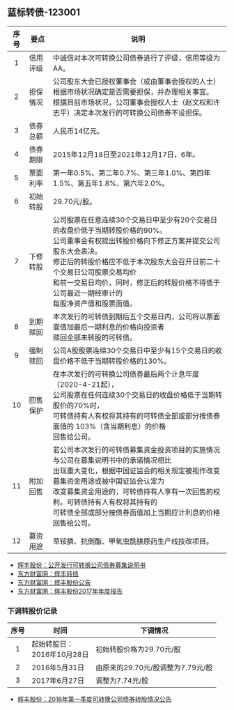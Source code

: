 ## 蓝标转债-123001

|序号|要点|说明|
|:--:|----|----|
|1|信用评级|中诚信对本次可转换公司债券进行了评级，信用等级为AA。|
|2|担保情况|公司股东大会已授权董事会（或由董事会授权的人士）根据市场状况确定是否需要担保，并办理相关事宜。<br>根据目前市场状况，公司董事会授权人士（赵文权和许志平）决定本次发行的可转换公司债券不设担保。|
|3|债券总额|人民币14亿元。|
|4|债券期限|2015年12月18日至2021年12月17日，6年。|
|5|票面利率|第一年0.5%、第二年0.7%、第三年1.0%、第四年1.5%、第五年1.8%、第六年2.0%。|
|6|初始转股|29.70元/股。|
|7|下修转股|公司股票在任意连续30个交易日中至少有20个交易日的收盘价低于当期转股价格的90%。<br>公司董事会有权提出转股价格向下修正方案并提交公司股东大会表决。<br>修正后的转股价格应不低于本次股东大会召开日前二十个交易日公司股票交易均价<br>和前一交易日均价，同时，修正后的转股价格不得低于公司最近一期经审计的<br>每股净资产值和股票面值。|
|8|到期赎回|本次发行的可转债到期后五个交易日内，公司将以票面面值加最后一期利息的价格向投资者<br>赎回全部未转股的可转债。|
|9|强制赎回|公司A股股票连续30个交易日中至少有15个交易日的收盘价格不低于当期转股价格的130%。|
|10|回售保护|在本次发行的可转换公司债券最后两个计息年度（2020-4-21起），<br>公司股票在任何连续30个交易日的收盘价格低于当期转股价的70%时，<br>可转债持有人有权将其持有的可转债全部或部分按债券面值的 103%（含当期利息）的价格<br>回售给公司。|
|11|附加回售|若公司本次发行的可转债募集资金投资项目的实施情况与公司在募集说明书中的承诺情况相比<br>出现重大变化，根据中国证监会的相关规定被视作改变募集资金用途或被中国证监会认定为<br>改变募集资金用途的，可转债持有人享有一次回售的权利。可转债持有人有权将其持有的<br>可转债全部或部分按债券面值加上当期应计利息的价格回售给公司。|
|12|募资用途|草铵膦、抗倒酯、甲氧虫酰肼原药生产线技改项目。|

* [辉丰股份：公开发行可转换公司债券募集说明书](http://pdf.dfcfw.com/pdf/H2_AN201604180014405879_1.pdf) 
* [东方财富网：辉丰转债](http://quote.eastmoney.com/sz128012.html)
* [东方财富网：辉丰股份公告](http://data.eastmoney.com/notices/stock/002496.html)
* [东方财富网：辉丰股份2017年年度报告](http://pdf.dfcfw.com/pdf/H2_AN201804271132758698_1.pdf)

### 下调转股价记录
|序号|时间|下调情况|
|:--:|----|----|
|1|起始转股日：<br>2016年10月28日|初始转股价格为29.70元/股|
|2|2016年5月31日|由原来的29.70元/股调整为7.79元/股|
|3|2017年6月27日|调整为7.74元/股|

* [辉丰股份：2018年第一季度可转换公司债券转股情况公告](http://pdf.dfcfw.com/pdf/H2_AN201804021115379028_1.pdf)
